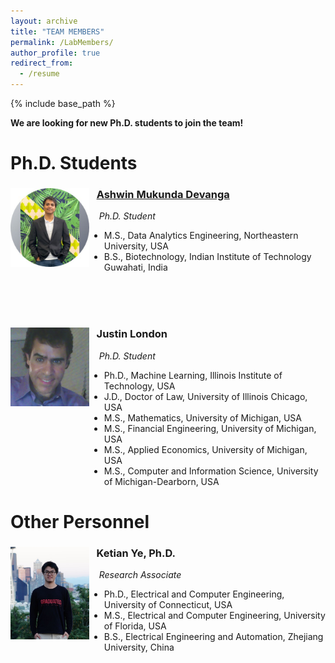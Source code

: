 ```yaml
---
layout: archive
title: "TEAM MEMBERS"
permalink: /LabMembers/
author_profile: true
redirect_from:
  - /resume
---
```


{% include base_path %}


<p><strong>We are looking for new Ph.D. students to join the team</strong><strong>!</strong></p>

<div class="container-fluid">
      <div class="row">
        <div id="gridid" class="col-sm-12">

<h1 id="lab-members">Ph.D. Students</h1>

<div class="row">

  <div class="col-sm-6 clearfix">
    <p><img src="/images/Ashwin.jpg" class="img-responsive" width="25%" style="float: left"></p>
    <h3>&nbsp;&nbsp;&nbsp;<a href="https://www.ashwindevanga.com/" target="_blank">Ashwin Mukunda Devanga</a></h3>
    <p><i>&nbsp;&nbsp;&nbsp;&nbsp;Ph.D. Student </i></p>
    <ul style="overflow: hidden">
  <li> M.S., Data Analytics Engineering, Northeastern University, USA </li>
  <li> B.S., Biotechnology, Indian Institute of Technology Guwahati, India </li>
  </ul>
  </div>
<br>
<br>
<br>

  <div class="col-sm-6 clearfix">
    <p><img src="/images/Justin.jpg" class="img-responsive" width="25%" style="float: left"></p>
    <h3>&nbsp;&nbsp;&nbsp;Justin London</h3>
    <p><i>&nbsp;&nbsp;&nbsp;&nbsp;Ph.D. Student </i></p>
    <ul style="overflow: hidden">
  <li> Ph.D., Machine Learning, Illinois Institute of Technology, USA </li>
  <li> J.D., Doctor of Law, University of Illinois Chicago, USA </li>
  <li> M.S., Mathematics, University of Michigan, USA </li>
  <li> M.S., Financial Engineering, University of Michigan, USA </li>
  <li> M.S., Applied Economics, University of Michigan, USA </li>
  <li> M.S., Computer and Information Science, University of Michigan-Dearborn, USA </li>
  </ul>
  </div>

</div>

</div>

<h1 id="other-personnel">Other Personnel</h1>

<div class="row">

  <div class="col-sm-6 clearfix">
    <p><img src="/images/YeKetian.jpg" class="img-responsive" width="25%" style="float: left"></p>
    <h3>&nbsp;&nbsp;&nbsp;Ketian Ye, Ph.D.</h3>
    <p><i>&nbsp;&nbsp;&nbsp;&nbsp;Research Associate </i></p>
    <ul style="overflow: hidden">
  <li> Ph.D., Electrical and Computer Engineering, University of Connecticut, USA </li>
  <li> M.S., Electrical and Computer Engineering, University of Florida, USA  </li>
  <li> B.S., Electrical Engineering and Automation, Zhejiang University, China </li>
  
  </ul>
  </div>

</div>




</div>


